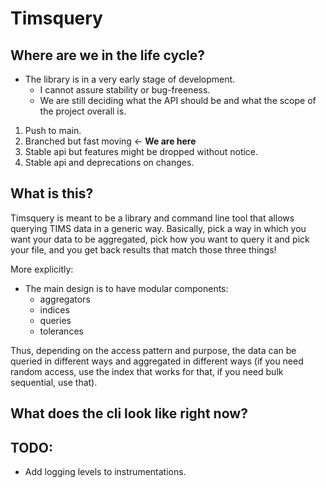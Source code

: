 
# Timsquery

## Where are we in the life cycle?

- The library is in a very early stage of development.
    - I cannot assure stability or bug-freeness.
    - We are still deciding what the API should be and what the scope of the project overall is.

1. Push to main.
2. Branched but fast moving <- **We are here**
3. Stable api but features might be dropped without notice.
4. Stable api and deprecations on changes.

## What is this?

Timsquery is meant to be a library and command line tool that allows querying TIMS data in a generic way.
Basically, pick a way in which you want your data to be aggregated, pick how you want to query it and pick
your file, and you get back results that match those three things!

More explicitly:
- The main design is to have modular components:
    - aggregators
    - indices 
    - queries
    - tolerances

Thus, depending on the access pattern and purpose, the data can be queried in
different ways and aggregated in different ways (if you need random
access, use the index that works for that, if you need bulk
sequential, use that).

## What does the cli look like right now?


##  TODO:

- Add logging levels to instrumentations.
